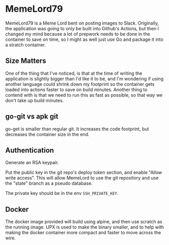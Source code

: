 # MemeLord79

MemeLord79 is a Meme Lord bent on posting images to Slack. 
Originally, the application was going to only be built into Github's Actions,
but then I changed my mind because a lot of prepwork needs to be done in the 
container to save on time, so I might as well just use Go and package it into
a stratch container.


## Size Matters

One of the thing that I've noticed, is that at the time of writing the 
application is slightly bigger than I'd like it to be, and I'm wondering if 
using another language could shrink down my footprint so the container gets
loaded into actions faster to save on build minutes. Another thing to contend
with is that we need to run this as fast as possible, so that way we don't take
up build minutes.


## go-git vs apk git

go-get is smaller than regular git. It increases the code footprint, but 
decreases the container size in the end.


## Authentication

Generate an RSA keypair. 

Put the public key in the git repo's deploy token section, and enable 
"Allow write access". This will allow MemeLord to use the git repository and 
use the "state" branch as a pseudo database.

The private key should be in the env `SSH_PRIVATE_KEY`. 


## Docker

The docker image provided will build using alpine, and then use scratch as the 
running image. UPX is used to make the binary smaller, and to help with making
the docker container more compact and faster to move across the wire.